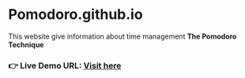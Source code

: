 # Pomodoro.github.io
This website give information about time management **The Pomodoro Technique**   
### **👉 Live Demo URL:** <a href="https://shreyash00007.github.io/Pomodoro.github.io/index.html">**Visit here** </a>
